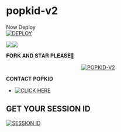 # popkid-v2

Now Deploy
    <br>
<a href='https://dashboard.heroku.com/new?template=https://github.com/infinixmods/popkid-v2' target="_blank"><img alt='DEPLOY' src='https://img.shields.io/badge/-DEPLOY-pink?style=for-the-badge&logo=nike&logoColor=white'/></a>

<a><img src='https://i.imgur.com/LyHic3i.gif'/></a><a><img src='https://i.imgur.com/LyHic3i.gif'/></a> 


𝐅𝐎𝐑𝐊 𝐀𝐍𝐃 𝐒𝐓𝐀𝐑 𝐏𝐋𝐄𝐀𝐒𝐄🥺
<div align="center">
    <a href="https://github.com/infinixmods/popkid-v2/fork">
        <img title="POPKID-V2" src="https://img.shields.io/badge/FORK%20Popkid%20V2-3498DB?style=for-the-badge&logo=nike" />
    </a>
</div>

𝐂𝐎𝐍𝐓𝐀𝐂𝐓 𝐏𝐎𝐏𝐊𝐈𝐃
- <a href="https://wa.me/254111385747" target="_blank">
    <img alt="CLICK HERE" src="https://img.shields.io/badge/ On WhatsApp  -25D366?style=for-the-badge&logo=facebook&logoColor=yellow" /></a>

## GET YOUR SESSION ID
<a href='https://sessiongenerator-940a9596ea3a.herokuapp.com/' target="_blank"><img alt='SESSION ID' src='https://img.shields.io/badge/pairing code-900000?style=for-the-badge&logo=scan&logoColor=white&labelColor=black&color=red'/></a>


